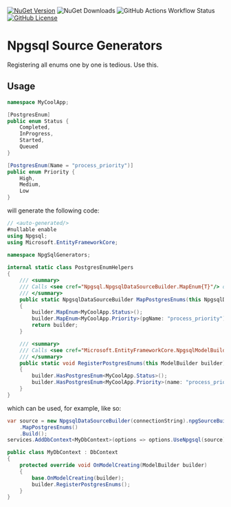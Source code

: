 [![NuGet Version](https://img.shields.io/nuget/v/Atulin.NpgsqlSourceGenerator?style=for-the-badge)](https://www.nuget.org/packages/Atulin.NpgSqlSourceGenerator/)
![NuGet Downloads](https://img.shields.io/nuget/dt/Atulin.NpgsqlSourceGenerator?style=for-the-badge)
![GitHub Actions Workflow Status](https://img.shields.io/github/actions/workflow/status/Atulin/NpgsqlSourceGenerators/nuget.yml?style=for-the-badge)
[![GitHub License](https://img.shields.io/github/license/Atulin/NpgsqlSourceGenerators?style=for-the-badge)](/LICENSE)

# Npgsql Source Generators

Registering all enums one by one is tedious. Use this.

## Usage

```cs
namespace MyCoolApp;

[PostgresEnum]
public enum Status {
    Completed,
    InProgress,
    Started,
    Queued
}

[PostgresEnum(Name = "process_priority")]
public enum Priority {
    High,
    Medium,
    Low
}
```

will generate the following code:

```cs
// <auto-generated/>
#nullable enable
using Npgsql;
using Microsoft.EntityFrameworkCore;
       
namespace NpgSqlGenerators;

internal static class PostgresEnumHelpers
{
    /// <summary>
    /// Calls <see cref="Npgsql.NpgsqlDataSourceBuilder.MapEnum{T}"/> on selected enums
    /// </summary>
    public static NpgsqlDataSourceBuilder MapPostgresEnums(this NpgsqlDataSourceBuilder builder)
    {
        builder.MapEnum<MyCoolApp.Status>();
        builder.MapEnum<MyCoolApp.Priority>(pgName: "process_priority");
        return builder;
    }

    /// <summary>
    /// Calls <see cref="Microsoft.EntityFrameworkCore.NpgsqlModelBuilderExtensions.HasPostgresEnum{T}"/> on selected enums
    /// </summary>
    public static void RegisterPostgresEnums(this ModelBuilder builder)
    {
        builder.HasPostgresEnum<MyCoolApp.Status>();
        builder.HasPostgresEnum<MyCoolApp.Priority>(name: "process_priority");
    }
}
```

which can be used, for example, like so:

```cs
var source = new NpgsqlDataSourceBuilder(connectionString).npgSourceBuilder
    .MapPostgresEnums()
    .Build();
services.AddDbContext<MyDbContext>(options => options.UseNpgsql(source));
```
```cs
public class MyDbContext : DbContext
{
    protected override void OnModelCreating(ModelBuilder builder)
    {
        base.OnModelCreating(builder);
        builder.RegisterPostgresEnums();
    }    
}
```
